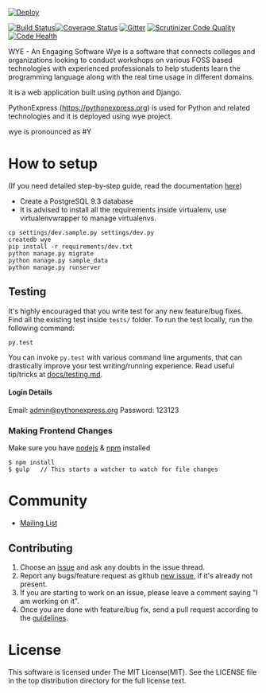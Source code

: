 [![Deploy](https://www.herokucdn.com/deploy/button.png)](https://heroku.com/deploy)

[![Build Status](https://travis-ci.org/pythonindia/wye.svg)](https://travis-ci.org/pythonindia/wye)[![Coverage Status](https://coveralls.io/repos/github/pythonindia/wye/badge.svg)](https://coveralls.io/github/pythonindia/wye)
[![Gitter](https://badges.gitter.im/Join%20Chat.svg)](https://gitter.im/pythonindia/wye_chat?utm_source=share-link&utm_medium=link&utm_campaign=share-link)
[![Scrutinizer Code Quality](https://scrutinizer-ci.com/g/pythonindia/wye/badges/quality-score.png?b=master)](https://scrutinizer-ci.com/g/pythonindia/wye/?branch=master)
[![Code Health](https://landscape.io/github/pythonindia/wye/master/landscape.svg?style=flat)](https://landscape.io/github/pythonindia/wye/master)

WYE - An Engaging Software
Wye is a software that connects colleges and organizations looking to conduct workshops on various FOSS based technologies with experienced professionals to help students learn the programming language along with the real time usage in different domains.

It is a web application built using python and Django.

PythonExpress (https://pythonexpress.org) is used for Python and related technologies and it is deployed using wye project.

wye is pronounced as #Y

How to setup
============

(If you need detailed step-by-step guide, read the documentation [here](docs/setup.md))

 - Create a PostgreSQL 9.3 database
 - It is advised to install all the requirements inside virtualenv, use virtualenvwrapper to manage virtualenvs.

```
cp settings/dev.sample.py settings/dev.py
createdb wye
pip install -r requirements/dev.txt
python manage.py migrate
python manage.py sample_data
python manage.py runserver
```

## Testing

It's highly encouraged that you write test for any new feature/bug fixes. Find all the existing test inside `tests/` folder. To run the test locally, run the following command:

```
py.test
```

You can invoke `py.test` with various command line arguments, that can drastically improve your test writing/running experience. Read useful tip/tricks at [docs/testing.md].

#### Login Details

Email: admin@pythonexpress.org
Password: 123123


### Making Frontend Changes

Make sure you have [nodejs][node] & [npm][npm] installed

```
$ npm install
$ gulp   // This starts a watcher to watch for file changes
```

[node]: https://nodejs.org/en/
[npm]: https://www.npmjs.com/

# Community

- [Mailing List]

Contributing
------------

1. Choose an [issue][issue-list] and ask any doubts in the issue thread.
2. Report any bugs/feature request as github [new issue][new-issue], if it's already not present.
3. If you are starting to work on an issue, please leave a comment saying "I am working on it".
4. Once you are done with feature/bug fix, send a pull request according to the [guidelines].

[issue-list]: https://github.com/pythonindia/wye/issues/
[new-issue]: https://github.com/pythonindia/wye/issues/new
[guidelines]: https://github.com/pythonindia/wye/blob/master/CONTRIBUTING.md
[docs/testing.md]: docs/testing.md

# License

This software is licensed under The MIT License(MIT). See the LICENSE file in the top distribution directory for the full license text.

[Mailing List]: http://lists.pssi.org.in/cgi-bin/mailman/listinfo/pythonexpress
